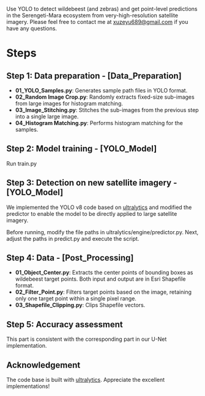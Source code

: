 
Use YOLO to detect wildebeest (and zebras) and get point-level predictions in the Serengeti-Mara ecosystem from very-high-resolution satellite imagery. 
Please feel free to contact me at xuzeyu689@gmail.com if you have any questions.

# Steps
## Step 1: Data preparation - [Data_Preparation]
- **01_YOLO_Samples.py**: Generates sample path files in YOLO format.  
- **02_Random Image Crop.py**: Randomly extracts fixed-size sub-images from large images for histogram matching.  
- **03_Image_Stitching.py**: Stitches the sub-images from the previous step into a single large image.  
- **04_Histogram Matching.py**: Performs histogram matching for the samples.  

## Step 2: Model training - [YOLO_Model]

Run train.py

## Step 3: Detection on new satellite imagery - [YOLO_Model]

We implemented the YOLO v8 code based on [ultralytics](https://github.com/ultralytics/ultralytics) and modified the predictor to enable the model to be directly applied to large satellite imagery.

Before running, modify the file paths in ultralytics/engine/predictor.py. Next, adjust the paths in predict.py and execute the script.

## Step 4: Data - [Post_Processing]

- **01_Object_Center.py**: Extracts the center points of bounding boxes as wildebeest target points. Both input and output are in Esri Shapefile format.  
- **02_Filter_Point.py**: Filters target points based on the image, retaining only one target point within a single pixel range.  
- **03_Shapefile_Clipping.py**: Clips Shapefile vectors.
  
## Step 5: Accuracy assessment

This part is consistent with the corresponding part in our U-Net implementation.

## Acknowledgement
The code base is built with [ultralytics](https://github.com/ultralytics/ultralytics).
Appreciate the excellent implementations!
